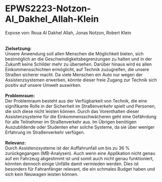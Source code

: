 # EPWS2223-Notzon-Al_Dakhel_Allah-Klein
Expose von: Roua Al Dakhel Allah, Jonas Notzon, Robert Klein </br>
</br>
</br>
<b>Zielsetzung:</b> 
</br>
Unsere Anwendung soll allen Menschen die Möglichkeit bieten, sich bestmöglich an die Geschwindigkeitsbegrenzungen zu halten und in der Zukunft keine Schilder mehr zu übersehen. Darüber hinaus wird es allen Einkommensschichten ermöglicht, auf Technik zuzugreifen, die unsere Straßen sicherer macht. Da viele Menschen ein Auto nur wegen der Assistenzsystemen erwerben, könnte dieser freie Zugang zur Technik sich positiv auf unsere Umwelt auswirken. 
</br>
</br>
<b>Problemraum:</b> 
</br>
Der Problemraum besteht aus der Verfügbarkeit von Technik, die eine signifikante Rolle in der Sicherheit im Straßenverkehr spielt und Personen, die sich diese nicht leisten können. Durch das Vorenthalten dieser Assistenzsysteme für die Einkommensschwächeren geht eine Gefährdung für alle Teilnehmer im Straßenverkehr aus. Im Übrigen benötigen Auszubildende oder Studenten eher solche Systeme, da sie über weniger Erfahrung im Straßenverkehr verfügen. 
</br>
</br>
<b>Relevanz:</b> 
</br>
Durch Assistenzsysteme ist der Auffahrunfall um bis zu 36 % zurückgegangen (MB-Analysen). Auch wenn eine Applikation nicht genau auf ein Fahrzeug abgestimmt ist und somit auch nicht genau funktioniert, könnten dennoch einige Unfälle damit vermieden werden. Dies ist besonders für Fahranfänger relevant, die ein schmales Budget haben und sich kein Neuwagen leisten können.

